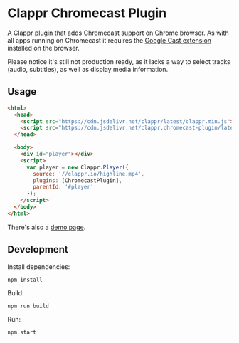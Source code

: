 # Clappr Chromecast Plugin

A [Clappr](https://github.com/clappr/clappr) plugin that adds Chromecast support on Chrome browser. As with all apps running on Chromecast it requires the [Google Cast extension](https://chrome.google.com/webstore/detail/google-cast/boadgeojelhgndaghljhdicfkmllpafd) installed on the browser.

Please notice it's still not production ready, as it lacks a way to select tracks (audio, subtitles), as well as display media information.

## Usage

```html
<html>
  <head>
    <script src="https://cdn.jsdelivr.net/clappr/latest/clappr.min.js"></script>
    <script src="https://cdn.jsdelivr.net/clappr.chromecast-plugin/latest/clappr-chromecast-plugin.js"></script>
  </head>

  <body>
    <div id="player"></div>
    <script>
      var player = new Clappr.Player({
        source: '//clappr.io/highline.mp4',
        plugins: [ChromecastPlugin],
        parentId: '#player'
      });
    </script>
  </body>
</html>
```

There's also a [demo page](https://clappr.github.io/clappr-chromecast-plugin).

## Development

Install dependencies:

`npm install`

Build:

`npm run build`

Run:

`npm start`
